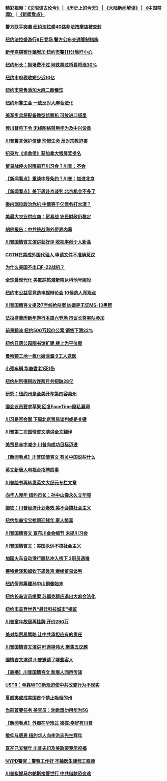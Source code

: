 #### 精彩视频：[《文昭谈古论今》](http://45.32.25.56/wenzhao) | [《历史上的今天》](http://45.32.25.56/today-in-history) | [《大陆新闻解读》](http://45.32.25.56/ntdtv-comedy) | [《中国禁闻》](http://45.32.25.56/ntdtv-news) | [《新闻看点》](http://45.32.25.56/news-insight) 

 #### [警方联手突袭 纽约法拉盛40路非法按摩店被查封](../pages/nsc412/n11031874.md?t=02080930) 

#### [纽约法拉盛游行9日登场 警方公布交通管制措施](../pages/nsc412/n11031884.md?t=02080930) 

#### [新年盗窃案诈骗增加 纽约市警111分局吁小心](../pages/nsc412/n11031868.md?t=02080930) 

#### [纽约州长：拥堵费不过 地铁票过桥费将涨30%](../pages/nsc412/n11031922.md?t=02080930) 

#### [纽约市府税收短少近10亿](../pages/nsc412/n11031890.md?t=02080930) 

#### [纽约市禁售添加大麻二酚餐饮](../pages/nsc412/n11031907.md?t=02080930) 

#### [纽约州警工会 一致反对大麻合法化](../pages/nsc412/n11031910.md?t=02080930) 

#### [美军步兵将配备微型侦察机 可放进口袋里](../pages/nsc412/n11031966.md?t=02080930) 

#### [传川普将下令 无线网络禁用华为及中兴设备](../pages/nsc412/n11031804.md?t=02080930) 

#### [川普誓言保护信徒 珍惜生命 反对宗教迫害](../pages/nsc412/n11031507.md?t=02080930) 

#### [纪录片《求救信》获加拿大银屏奖提名](../pages/nsc412/n11031336.md?t=02080930) 

#### [贸易战停火时限前开川习会？川普：不会](../pages/nsc412/n11031036.md?t=02080930) 

#### [【新闻看点】重谈中导条约？川普：加进北京](../pages/nsc412/n11031006.md?t=02080930) 

#### [【新闻看点】美下周赴京谈判 北京机会不多了](../pages/nsc412/n11030801.md?t=02080930) 

#### [委内瑞拉政治危机 中俄等千亿债务打水漂？](../pages/nsc412/n11030947.md?t=02080930) 

#### [美最大农业供应商：贸易战 农民财政仍稳定](../pages/nsc412/n11031011.md?t=02080930) 

#### [胡佛报告：中共统战海外侨界内幕](../pages/nsc412/n11030735.md?t=02080930) 

#### [川普国情咨文演讲获好评 收视率创个人新高](../pages/nsc412/n11029891.md?t=02080930) 

#### [CGTN在美成外国代理人 申请文件不准确惹议](../pages/nsc412/n11028976.md?t=02080930) 

#### [为什么美国不出口F-22战机？](../pages/nsc412/n11030207.md?t=02080930) 

#### [全球最现代化 美匿踪核潜艇南达科他号服役](../pages/nsc412/n11029826.md?t=02080930) 

#### [纽约市公益官竞选电视辩论会  10候选人亮观点](../pages/nsc412/n11029725.md?t=02080930) 

#### [川普国情咨文提及7号线枪杀案   凶嫌是无证MS-13黑帮](../pages/nsc412/n11029767.md?t=02080930) 

#### [法拉盛黄历新年游行本周六登场 市议长将率队参加](../pages/nsc412/n11029736.md?t=02080930) 

#### [前景黯淡 纽约500万起价公寓 销售下滑22%](../pages/nsc412/n11029779.md?t=02080930) 

#### [纽约日落公园图书馆扩建 楼上为平价屋](../pages/nsc412/n11029748.md?t=02080930) 

#### [曼哈顿工地一氧化碳泄漏 9工人送医](../pages/nsc412/n11029751.md?t=02080930) 

#### [小颈车祸 华裔耆老1死1伤](../pages/nsc412/n11029764.md?t=02080930) 

#### [纽约州所得税收连两月共短缺28亿](../pages/nsc412/n11029773.md?t=02080930) 

#### [研究：纽约州是全美开车第四容易州](../pages/nsc412/n11029776.md?t=02080930) 

#### [国会议员要求苹果 回复FaceTime隐私漏洞](../pages/nsc412/n11029731.md?t=02080930) 

#### [川习是否会面 下周北京贸易谈判或是关键](../pages/nsc412/n11029173.md?t=02080930) 

#### [川普第二次国情咨文演讲全文翻译](../pages/nsc412/n11029266.md?t=02080930) 

#### [美贸易赤字减少 川普向成功目标迈进](../pages/nsc412/n11028907.md?t=02080930) 

#### [【新闻看点】川普国情咨文 有关中国说些什么](../pages/nsc412/n11028748.md?t=02080930) 

#### [英文新唐人电视台招聘启事](../pages/nsc412/n11028817.md?t=02080930) 

#### [川普脸书再转发英文大纪元专栏文章](../pages/nsc412/n11028719.md?t=02080930) 

#### [向华人拜年 纽约市长：孙中山像永久立华埠](../pages/nsc412/n11027112.md?t=02080930) 

#### [姆钦：川普经济计划奏效 美不会搞社会主义](../pages/nsc412/n11028626.md?t=02080930) 

#### [纽约华裔宝宝抢闸迎猪年 家人惊喜](../pages/nsc412/n11027120.md?t=02080930) 

#### [川普国情咨文 宣布川金会细节 未提川习会](../pages/nsc412/n11027745.md?t=02080930) 

#### [川普国情咨文：美国永远不搞社会主义](../pages/nsc412/n11027086.md?t=02080930) 

#### [加国火车自动滑行脱轨冲入桥下 3职员遇难](../pages/nsc412/n11027459.md?t=02080930) 

#### [莱特希泽和姆钦下周赴京 继续贸易谈判](../pages/nsc412/n11026983.md?t=02080930) 

#### [纽约侨界筹建孙中山铜像始末](../pages/nsc412/n11027107.md?t=02080930) 

#### [纽约长岛议员提案 苏福克郡应退出大麻合法化](../pages/nsc412/n11027300.md?t=02080930) 

#### [纽约市首登世界“最佳科技城市”榜首](../pages/nsc412/n11027125.md?t=02080930) 

#### [川普童年故居再挂牌   开价290万](../pages/nsc412/n11027287.md?t=02080930) 

#### [美对华贸易策略 让中共承担应有的责任](../pages/nsc412/n11026533.md?t=02080930) 

#### [川普国情咨文演讲 吁选择伟大 聚焦五议题](../pages/nsc412/n11026232.md?t=02080930) 

#### [国情咨文演讲 川普邀请了哪些客人](../pages/nsc412/n11027007.md?t=02080930) 

#### [【直播】川普国情咨文 新唐人同声传译](../pages/nsc412/n11024217.md?t=02080930) 

#### [USTR：单靠WTO新规迫使中共改变行为不现实](../pages/nsc412/n11026504.md?t=02080930) 

#### [夏威夷或成美国首个禁止吸烟的州](../pages/nsc412/n11026434.md?t=02080930) 

#### [当前首要任务 美官员：劝欧盟勿用华为5G](../pages/nsc412/n11026496.md?t=02080930) 

#### [【新闻看点】外商在华难过 德媒:幸好有川普](../pages/nsc412/n11026253.md?t=02080930) 

#### [敬仰与感恩 纽约华人向李洪志先生拜年](../pages/nsc412/n11022605.md?t=02080930) 

#### [喜迎己亥猪年 川普夫妇及美政要表示祝福](../pages/nsc412/n11026157.md?t=02080930) 

#### [NYPD警官：警察工作好 不输医生律师工程师](../pages/nsc412/n11025353.md?t=02080930) 

#### [川普拟提马尔帕斯接管世行 中共借款恐变难](../pages/nsc412/n11025872.md?t=02080930) 


